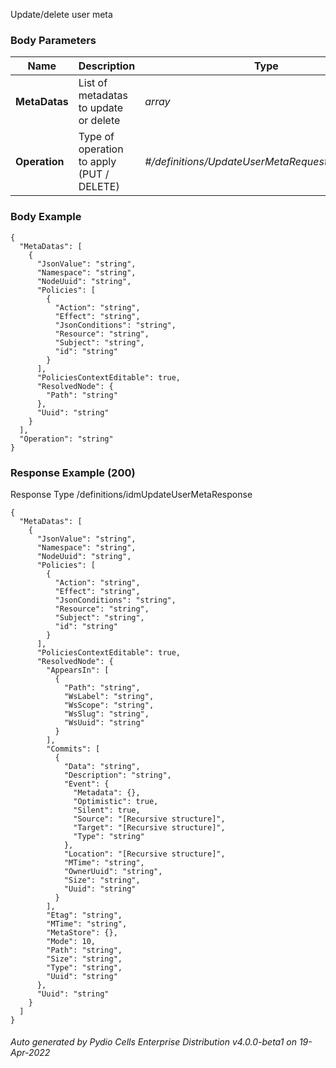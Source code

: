 






 
Update/delete user meta  


### Body Parameters

Name | Description | Type | Required
---|---|---|---
**MetaDatas** | List of metadatas to update or delete | _array_ |   
**Operation** | Type of operation to apply (PUT / DELETE) | _#/definitions/UpdateUserMetaRequestUserMetaOp_ |   


### Body Example
```
{
  "MetaDatas": [
    {
      "JsonValue": "string",
      "Namespace": "string",
      "NodeUuid": "string",
      "Policies": [
        {
          "Action": "string",
          "Effect": "string",
          "JsonConditions": "string",
          "Resource": "string",
          "Subject": "string",
          "id": "string"
        }
      ],
      "PoliciesContextEditable": true,
      "ResolvedNode": {
        "Path": "string"
      },
      "Uuid": "string"
    }
  ],
  "Operation": "string"
}
```






### Response Example (200)
Response Type /definitions/idmUpdateUserMetaResponse

```
{
  "MetaDatas": [
    {
      "JsonValue": "string",
      "Namespace": "string",
      "NodeUuid": "string",
      "Policies": [
        {
          "Action": "string",
          "Effect": "string",
          "JsonConditions": "string",
          "Resource": "string",
          "Subject": "string",
          "id": "string"
        }
      ],
      "PoliciesContextEditable": true,
      "ResolvedNode": {
        "AppearsIn": [
          {
            "Path": "string",
            "WsLabel": "string",
            "WsScope": "string",
            "WsSlug": "string",
            "WsUuid": "string"
          }
        ],
        "Commits": [
          {
            "Data": "string",
            "Description": "string",
            "Event": {
              "Metadata": {},
              "Optimistic": true,
              "Silent": true,
              "Source": "[Recursive structure]",
              "Target": "[Recursive structure]",
              "Type": "string"
            },
            "Location": "[Recursive structure]",
            "MTime": "string",
            "OwnerUuid": "string",
            "Size": "string",
            "Uuid": "string"
          }
        ],
        "Etag": "string",
        "MTime": "string",
        "MetaStore": {},
        "Mode": 10,
        "Path": "string",
        "Size": "string",
        "Type": "string",
        "Uuid": "string"
      },
      "Uuid": "string"
    }
  ]
}
```




###### Auto generated by Pydio Cells Enterprise Distribution v4.0.0-beta1 on 19-Apr-2022
